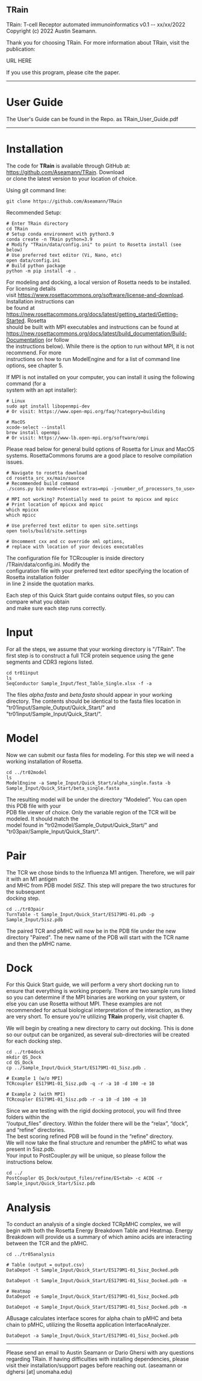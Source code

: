 ## TRain
TRain: T-cell Receptor automated immunoinformatics v0.1 -- xx/xx/2022
Copyright (c) 2022 Austin Seamann.

Thank you for choosing TRain. For more information about TRain, visit the
publication:

URL HERE

If you use this program, please cite the paper.

--------------------------------------------------------------------------------

# User Guide

The User's Guide can be found in the Repo. as TRain\_User\_Guide.pdf

--------------------------------------------------------------------------------

# Installation
The code for  **TRain**  is available through GitHub at: https://github.com/Aseamann/TRain. Download  
or clone the latest version to your location of choice.

Using git command line:

    git clone https://github.com/Aseamann/TRain
 
 Recommended Setup:
 

    # Enter TRain directory
    cd TRain
    # Setup conda environment with python3.9
    conda create -n TRain python=3.9
    # Modify "TRain/data/config.ini" to point to Rosetta install (see below)
    # Use preferred text editor (Vi, Nano, etc)
    open data/config.ini
    # Build python package
    python -m pip install -e .
For modeling and docking, a local version of Rosetta needs to be installed. For licensing details  
visit https://www.rosettacommons.org/software/license-and-download. Installation instructions can  
be found at https://new.rosettacommons.org/docs/latest/getting_started/Getting-Started. Rosetta  
should be built with MPI executables and instructions can be found at  
https://new.rosettacommons.org/docs/latest/build_documentation/Build-Documentation (or follow  
the instructions below). While there is the option to run without MPI, it is not recommend. For more  
instructions on how to run  ModelEngine  and for a list of command line options, see chapter 5.  

If MPI is not installed on your computer, you can install it using the following command (for a  
system with an apt installer):

    # Linux
    sudo apt install libopenmpi-dev
    # Or visit: https://www.open-mpi.org/faq/?category=building
    
    # MacOS
    xcode-select --install
    brew install openmpi
    # Or visit: https://www-lb.open-mpi.org/software/ompi
 
Please read below for general build options of Rosetta for Linux and MacOS systems. RosettaCommons forums are a good place to resolve compilation issues.

    # Navigate to rosetta download
    cd rosetta_src_xx/main/source
    # Recommended build command
    ./scons.py bin mode=release extras=mpi -j<number_of_processors_to_use>

    # MPI not working? Potentially need to point to mpicxx and mpicc
    # Print location of mpicxx and mpicc
    which mpicxx
    which mpicc

    # Use preferred text editor to open site.settings
    open tools/build/site.settings
    
    # Uncomment cxx and cc override xml options,
    # replace with location of your devices executables

The configuration file for  TCRcoupler  is inside directory  /TRain/data/config.ini. Modify the  
configuration file with your preferred text editor specifying the location of Rosetta installation folder  
in line 2 inside the quotation marks.  

Each step of this Quick Start guide contains output files, so you can compare what you obtain  
and make sure each step runs correctly.

# Input
For all the steps, we assume that your working directory is "/TRain". The first step is to construct a full TCR protein sequence using the gene segments and CDR3 regions listed.

    cd tr01input
    ls
    SeqConductor Sample_Input/Test_Table_Single.xlsx -f -a
 The files *alpha.fasta* and *beta.fasta* should appear in your working directory. The contents should be identical to the fasta files location in "tr01input/Sample_Output/Quick_Start/" and "tr01input/Sample_Input/Quick_Start/".

# Model
Now we can submit our fasta files for modeling. For this step we will need a working installation of Rosetta.

    cd ../tr02model
    ls
    ModelEngine -a Sample_Input/Quick_Start/alpha_single.fasta -b Sample_Input/Quick_Start/beta_single.fasta
The resulting model will be under the directory “Modeled”. You can open this PDB file with your  
PDB file viewer of choice. Only the variable region of the TCR will be modeled. It should match the  
model found in "tr02model/Sample_Output/Quick_Start/" and "tr03pair/Sample_Input/Quick_Start/".

# Pair
The TCR we chose binds to the  Influenza  M1 antigen. Therefore, we will pair it with an M1 antigen  
and MHC from PDB model  *5ISZ*. This step will prepare the two structures for the subsequent  
docking step.

    cd ../tr03pair
    TurnTable -t Sample_Input/Quick_Start/ES179M1-01.pdb -p Sample_Input/5isz.pdb
The paired TCR and pMHC will now be in the PDB file under the new directory "Paired". The new name of the PDB will start with the TCR name and then the pMHC name.

# Dock
For this Quick Start guide, we will perform a very short docking run to ensure that everything is working properly. There are two sample runs listed so you can determine if the MPI binaries are working on your system, or else you can use Rosetta without MPI. These examples are not recommended for actual biological interpretation of the interaction, as they are very short. To ensure you're utilizing **TRain** properly, visit chapter 6. 

We will begin by creating a new directory to carry out docking. This is done so our output can be organized, as several sub-directories will be created for each docking step.

    cd ../tr04dock
    mkdir QS_Dock
    cd QS_Dock
    cp ../Sample_Input/Quick_Start/ES179M1-01_5isz.pdb .

    # Example 1 (w/o MPI)
    TCRcoupler ES179M1-01_5isz.pdb -q -r -a 10 -d 100 -e 10
    
    # Example 2 (with MPI)
    TCRcoupler ES179M1-01_5isz.pdb -r -a 10 -d 100 -e 10
Since we are testing with the rigid docking protocol, you will find three folders within the  
“/output_files” directory. Within the folder there will be the “relax”, “dock”, and “refine” directories.  
The best scoring refined PDB will be found in the “refine” directory.  
We will now take the final structure and renumber the pMHC to what was present in 5isz.pdb.  
Your input to PostCoupler.py will be unique, so please follow the instructions below.

    cd ../
    PostCoupler QS_Dock/output_files/refine/ES<tab> -c ACDE -r Sample_input/Quick_Start/5isz.pdb

# Analysis
To conduct an analysis of a single docked TCRpMHC complex, we will begin with both the Rosetta Energy Breakdown Table and Heatmap. Energy Breakdown will provide us a summary of which amino acids are interacting between the TCR and the pMHC.

    cd ../tr05analysis
    
    # Table (output = output.csv)
    DataDepot -t Sample_Input/Quick_Start/ES179M1-01_5isz_Docked.pdb
    
    DataDepot -t Sample_Input/Quick_Start/ES179M1-01_5isz_Docked.pdb -m
    
    # Heatmap
    DataDepot -e Sample_Input/Quick_Start/ES179M1-01_5isz_Docked.pdb
    
    DataDepot -e Sample_Input/Quick_Start/ES179M1-01_5isz_Docked.pdb -m
ABusage calculates interface scores for alpha chain to pMHC and beta chain to pMHC, utilizing the Rosetta application InterfaceAnalyzer.

    DataDepot -a Sample_Input/Quick_Start/ES179M1-01_5isz_Docked.pdb


--------------------------------------------------------------------------------

Please send an email to Austin Seamann or Dario Ghersi with any questions
regarding TRain. If having difficulties with installing dependencies, please
visit their installation/support pages before reaching out.
(aseamann or dghersi [at] unomaha.edu)

